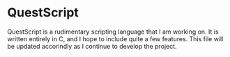 # QuestScript

QuestScript is a rudimentary scripting language that I am working on.  It is written entirely in C,
and I hope to include quite a few features.  This file will be updated accorindly as I continue to
develop the project.
